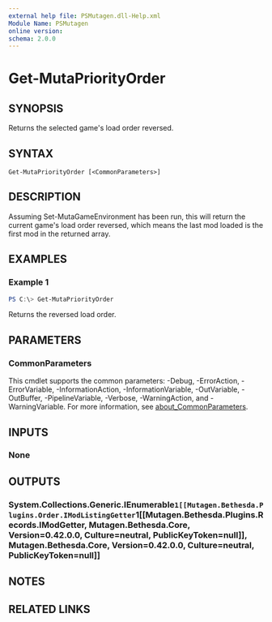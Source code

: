 ```yaml
---
external help file: PSMutagen.dll-Help.xml
Module Name: PSMutagen
online version:
schema: 2.0.0
---
```


# Get-MutaPriorityOrder

## SYNOPSIS
Returns the selected game's load order reversed.

## SYNTAX

```
Get-MutaPriorityOrder [<CommonParameters>]
```

## DESCRIPTION
Assuming Set-MutaGameEnvironment has been run, this will return the current game's load order reversed, which means the last mod loaded is the first mod in the returned array.

## EXAMPLES

### Example 1
```powershell
PS C:\> Get-MutaPriorityOrder
```

Returns the reversed load order.

## PARAMETERS

### CommonParameters
This cmdlet supports the common parameters: -Debug, -ErrorAction, -ErrorVariable, -InformationAction, -InformationVariable, -OutVariable, -OutBuffer, -PipelineVariable, -Verbose, -WarningAction, and -WarningVariable. For more information, see [about_CommonParameters](http://go.microsoft.com/fwlink/?LinkID=113216).

## INPUTS

### None

## OUTPUTS

### System.Collections.Generic.IEnumerable`1[[Mutagen.Bethesda.Plugins.Order.IModListingGetter`1[[Mutagen.Bethesda.Plugins.Records.IModGetter, Mutagen.Bethesda.Core, Version=0.42.0.0, Culture=neutral, PublicKeyToken=null]], Mutagen.Bethesda.Core, Version=0.42.0.0, Culture=neutral, PublicKeyToken=null]]

## NOTES

## RELATED LINKS
